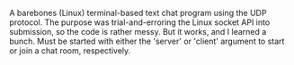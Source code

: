 A barebones (Linux) terminal-based text chat program using the UDP protocol.
The purpose was trial-and-erroring the Linux socket API into submission, so the code is rather messy.
But it works, and I learned a bunch.
Must be started with either the 'server' or 'client' argument to start or join a chat room, respectively.
